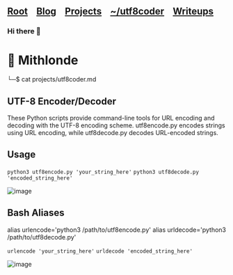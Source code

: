 <h2 class="menu-header" id="main">
<a href="https://github.com/Mithlonde/Mithlonde">Root</a>&#xA0;&#xA0;&#xA0;
<a href="https://github.com/Mithlonde/Mithlonde/blob/main/blog/index.md">Blog</a>&#xA0;&#xA0;&#xA0;
<a href="https://github.com/Mithlonde/Mithlonde/blob/main/projects/index.md">Projects</a>&#xA0;&#xA0;&#xA0;
<a href="https://github.com/Mithlonde/Mithlonde/blob/main/projects/index.md">~/utf8coder</a>&#xA0;&#xA0;&#xA0;
<a href="https://github.com/Mithlonde/Mithlonde/blob/main/all-writeups.md">Writeups</a>&#xA0;&#xA0;&#xA0;
</h2>

### Hi there 👋

# 👾 Mithlonde
└─$ cat projects/utf8coder.md

## UTF-8 Encoder/Decoder
These Python scripts provide command-line tools for URL encoding and decoding with the UTF-8 encoding scheme. utf8encode.py encodes strings using URL encoding, while utf8decode.py decodes URL-encoded strings.

## Usage
`python3 utf8encode.py 'your_string_here'`
`python3 utf8decode.py 'encoded_string_here'`

![image](https://github.com/Mithlonde/utf8coder/assets/88001670/0a963c92-8b34-47cf-919b-8ff9da9404b6)

## Bash Aliases
alias urlencode='python3 /path/to/utf8encode.py'
alias urldecode='python3 /path/to/utf8decode.py'

`urlencode 'your_string_here'`
`urldecode 'encoded_string_here'`

![image](https://github.com/Mithlonde/utf8coder/assets/88001670/500a3f11-e500-4f63-9d6c-e7a0e3266f74)
